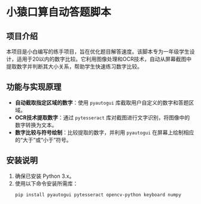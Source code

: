 # 小猿口算自动答题脚本

## 项目介绍
本项目是小白编写的练手项目，旨在优化题目解答速度。该脚本专为一年级学生设计，适用于20以内的数字比较。它利用图像处理和OCR技术，自动从屏幕截图中提取数字并判断其大小关系，帮助学生快速练习数字比较。

## 功能与实现原理
- **自动截取指定区域的数字**：使用 `pyautogui` 库截取用户自定义的数字和答题区域。
- **OCR技术提取数字**：通过 `pytesseract` 库对截图进行文字识别，将图像中的数字转换为文本。
- **数字比较与符号绘制**：比较提取的数字，并利用 `pyautogui` 在屏幕上绘制相应的“大于”或“小于”符号。

## 安装说明
1. 确保已安装 Python 3.x。
2. 使用以下命令安装所需库：
   ```bash
   pip install pyautogui pytesseract opencv-python keyboard numpy
